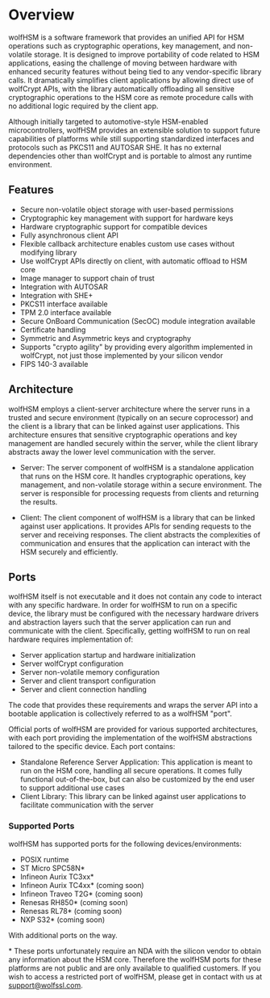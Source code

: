 # Overview 

wolfHSM is a software framework that provides an unified API for HSM operations
such as cryptographic operations, key management, and non-volatile storage.
It is designed to improve portability of code related to HSM applications,
easing the challenge of moving between hardware with enhanced security
features without being tied to any vendor-specific library calls. It
dramatically simplifies client applications by allowing direct use of wolfCrypt
APIs, with the library automatically offloading all sensitive cryptographic
operations to the HSM core as remote procedure calls with no additional logic
required by the client app.

Although initially targeted to automotive-style HSM-enabled microcontrollers,
wolfHSM provides an extensible solution to support future capabilities of
platforms while still supporting standardized interfaces and protocols such as
PKCS11 and AUTOSAR SHE. It has no external dependencies other than wolfCrypt and
is portable to almost any runtime environment.

## Features

- Secure non-volatile object storage with user-based permissions
- Cryptographic key management with support for hardware keys
- Hardware cryptographic support for compatible devices
- Fully asynchronous client API
- Flexible callback architecture enables custom use cases without modifying library
- Use wolfCrypt APIs directly on client, with automatic offload to HSM core
- Image manager to support chain of trust
- Integration with AUTOSAR
- Integration with SHE+
- PKCS11 interface available
- TPM 2.0 interface available
- Secure OnBoard Communication (SecOC) module integration available
- Certificate handling
- Symmetric and Asymmetric keys and cryptography
- Supports "crypto agility" by providing every algorithm implemented in wolfCrypt, not just those implemented by your silicon vendor
- FIPS 140-3 available

## Architecture

wolfHSM employs a client-server architecture where the server runs in a trusted
and secure environment (typically on an secure coprocessor) and the client is a library
that can be linked against user applications. This architecture ensures that
sensitive cryptographic operations and key management are handled securely
 within the server, while the client library abstracts away the lower level
communication with the server.

- Server: The server component of wolfHSM is a standalone application that runs
 on the HSM core. It handles cryptographic operations, key management, and
 non-volatile storage within a secure environment. The server is responsible
 for processing requests from clients and returning the results.

- Client: The client component of wolfHSM is a library that can be linked
 against user applications. It provides APIs for sending requests to the
 server and receiving responses. The client abstracts the complexities of
 communication and ensures that the application can interact with the HSM
 securely and efficiently.

## Ports

wolfHSM itself is not executable and it does not contain any code to interact with any specific hardware. In order for wolfHSM to run on a specific device, the library must be configured with the necessary hardware drivers and abstraction layers such that the server application can run and communicate with the client. Specifically, getting wolfHSM to run on real hardware requires implementation of:

- Server application startup and hardware initialization
- Server wolfCrypt configuration
- Server non-volatile memory configuration
- Server and client transport configuration
- Server and client connection handling

The code that provides these requirements and wraps the server API into a bootable application is collectively referred to as a wolfHSM "port".

Official ports of wolfHSM are provided for various supported architectures, with each port providing the implementation of the wolfHSM abstractions tailored to the specific device. Each port contains:

- Standalone Reference Server Application: This application is meant to run on the HSM core, handling all secure operations. It comes fully functional out-of-the-box, but can also be customized by the end user to support additional use cases
- Client Library: This library can be linked against user applications to facilitate communication with the server

### Supported Ports

wolfHSM has supported ports for the following devices/environments:

- POSIX runtime
- ST Micro SPC58N\*
- Infineon Aurix TC3xx\*
- Infineon Aurix TC4xx\* (coming soon)
- Infineon Traveo T2G\* (coming soon)
- Renesas RH850\* (coming soon)
- Renesas RL78\* (coming soon)
- NXP S32\* (coming soon)

With additional ports on the way.

\* These ports unfortunately require an NDA with the silicon vendor to obtain any information about the HSM core. Therefore the wolfHSM ports for these platforms are not public and are only available to qualified customers. If you wish to access a restricted port of wolfHSM, please get in contact with us at support@wolfssl.com.
